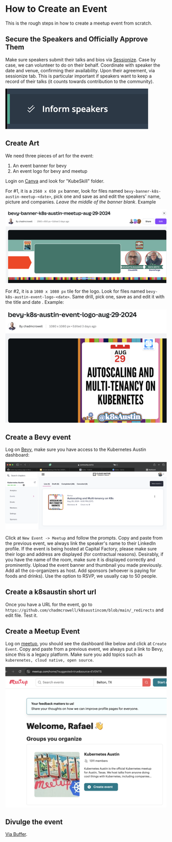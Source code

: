 # How to Create an Event

This is the rough steps in how to create a meetup event from scratch.



## Secure the Speakers and Officially Approve Them
Make sure speakers submit their talks and bios via [Sessionize](https://sessionize.com/app/organizer/event/13876).
Case by case, we can volunteer to do on their behalf.
Coordinate with speaker the date and venue, confirming their availability.
Upon their agreement, via sessionize tab.
This is particular important if speakers want to keep a record of their talks (it counts towards contribution to the community).

![inform the speakers](pictures/sessionize/inform-speakers.png)




## Create Art
We need three pieces of art for the event:
1. An event banner for bevy
1. An event logo for bevy and meetup

Login on [Canva](canva.com) and look for "KubeSkill" folder.

For #1, it is a `2560 x 650 px` banner, look for files named `bevy-banner-k8s-austin-meetup-<date>`, pick one and save as and edit the speakers' name, picture and companies.
*Leave the middle of the banner blank*.
Example

![bevy-banner-example](pictures/canva/bevy-banner-example.png)

For #2, it is a `1080 x 1080 px` tile for the logo. Look for files named `bevy-k8s-austin-event-logo-<date>`.
Same drill, pick one, save as and edit it with the title and date .
Example:

![bevy-logo-example](pictures/canva/bevy-logo-example.png)



## Create a Bevy event
Log on [Bevy](https://community.cncf.io/accounts/dashboard/#/chapter-177/events-Live), make sure you have access to the Kubernetes Austin dashboard: 

![Kubernetes Austin Dashboard](pictures/bevy/dashboard-example.png)

Click at `New Event -> Meetup` and follow the prompts.
Copy and paste from the previous event, we always link the speaker's name to their LinkedIn profile.
If the event is being hosted at Capital Factory, please make sure their logo and address are displayed (for contractual reasons).
Desirably, if you have the name of the room, make sure it is displayed correctly and prominently.
Upload the event banner and thumbnail you made previously.
Add all the co-organizers as host. Add sponsors (whoever is paying for foods and drinks).
Use the option to RSVP, we usually cap to 50 people.



## Create a k8saustin short url

Once you have a URL for the event, go to `https://github.com/chadmcrowell/k8saustincom/blob/main/_redirects` and edit file. Test it.



## Create a Meetup Event

Log on [meetup](https://www.meetup.com/home/), you should see the dashboard like below and click at `Create Event`.
Copy and paste from a previous event, we always put a link to Bevy, since this is a legacy platform.
Make sure you add topics such as `kuberenetes, cloud native, open source`.

![Meetup Dashboard](pictures/meetup.com/dashboard-example.png)



## Divulge the event

[Via Buffer](posting-on-buffer.md).